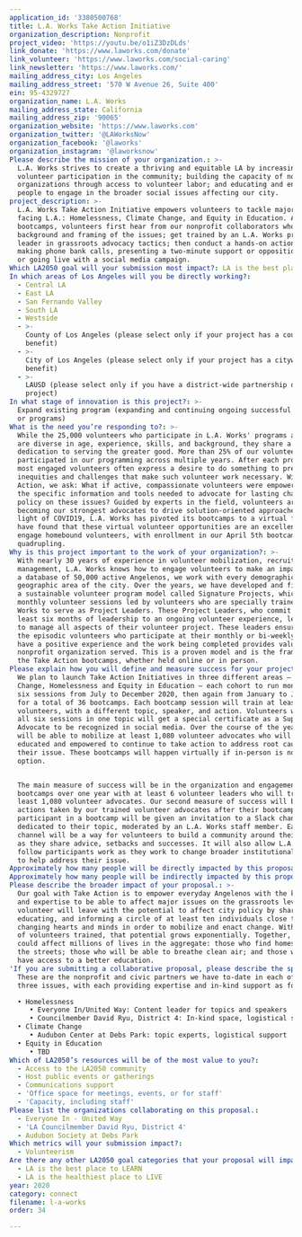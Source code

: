 ```yaml
---
application_id: '3380500768'
title: L.A. Works Take Action Initiative
organization_description: Nonprofit
project_video: 'https://youtu.be/o1iZ3DzDLds'
link_donate: 'https://www.laworks.com/donate'
link_volunteer: 'https://www.laworks.com/social-caring'
link_newsletter: 'https://www.laworks.com/'
mailing_address_city: Los Angeles
mailing_address_street: '570 W Avenue 26, Suite 400'
ein: 95-4329727
organization_name: L.A. Works
mailing_address_state: California
mailing_address_zip: '90065'
organization_website: 'https://www.laworks.com'
organization_twitter: '@LAWorksNow'
organization_facebook: '@laworks'
organization_instagram: '@laworksnow'
Please describe the mission of your organization.: >-
  L.A. Works strives to create a thriving and equitable LA by increasing
  volunteer participation in the community; building the capacity of nonprofit
  organizations through access to volunteer labor; and educating and encouraging
  people to engage in the broader social issues affecting our city.
project_description: >-
  L.A. Works Take Action Initiative empowers volunteers to tackle major issues
  facing L.A.: Homelessness, Climate Change, and Equity in Education. At monthly
  bootcamps, volunteers first hear from our nonprofit collaborators who provide
  background and framing of the issues; get trained by an L.A. Works project
  leader in grassroots advocacy tactics; then conduct a hands-on action like
  making phone bank calls, presenting a two-minute support or opposition speech,
  or going live with a social media campaign.
Which LA2050 goal will your submission most impact?: LA is the best place to CONNECT
In which areas of Los Angeles will you be directly working?:
  - Central LA
  - East LA
  - San Fernando Valley
  - South LA
  - Westside
  - >-
    County of Los Angeles (please select only if your project has a countywide
    benefit)
  - >-
    City of Los Angeles (please select only if your project has a citywide
    benefit)
  - >-
    LAUSD (please select only if you have a district-wide partnership or
    project)
In what stage of innovation is this project?: >-
  Expand existing program (expanding and continuing ongoing successful projects
  or programs)
What is the need you’re responding to?: >-
  While the 25,000 volunteers who participate in L.A. Works' programs annually
  are diverse in age, experience, skills, and background, they share a
  dedication to serving the greater good. More than 25% of our volunteers have
  participated in our programming across multiple years. After each project, the
  most engaged volunteers often express a desire to do something to prevent the
  inequities and challenges that make such volunteer work necessary. With Take
  Action, we ask: What if active, compassionate volunteers were empowered with
  the specific information and tools needed to advocate for lasting changes in
  policy on these issues? Guided by experts in the field, volunteers are
  becoming our strongest advocates to drive solution-oriented approaches. In
  light of COVID19, L.A. Works has pivoted its bootcamps to a virtual format. We
  have found that these virtual volunteer opportunities are an excellent way to
  engage homebound volunteers, with enrollment in our April 5th bootcamp
  quadrupling.
Why is this project important to the work of your organization?: >-
  With nearly 30 years of experience in volunteer mobilization, recruitment, and
  management, L.A. Works knows how to engage volunteers to make an impact. With
  a database of 50,000 active Angelenos, we work with every demographic in every
  geographic area of the city. Over the years, we have developed and fine-tuned
  a sustainable volunteer program model called Signature Projects, which are
  monthly volunteer sessions led by volunteers who are specially trained by L.A.
  Works to serve as Project Leaders. These Project Leaders, who commit to at
  least six months of leadership to an ongoing volunteer experience, learn how
  to manage all aspects of their volunteer project. These leaders ensure that
  the episodic volunteers who participate at their monthly or bi-weekly projects
  have a positive experience and the work being completed provides value to the
  nonprofit organization served. This is a proven model and is the framework for
  the Take Action bootcamps, whether held online or in person.
Please explain how you will define and measure success for your project.: >-
  We plan to launch Take Action Initiatives in three different areas – Climate
  Change, Homelessness and Equity in Education – each cohort to run monthly for
  six sessions from July to December 2020, then again from January to June 2021,
  for a total of 36 bootcamps. Each bootcamp session will train at least 30
  volunteers, with a different topic, speaker, and action. Volunteers who attend
  all six sessions in one topic will get a special certificate as a Super
  Advocate to be recognized in social media. Over the course of the year, we
  will be able to mobilize at least 1,080 volunteer advocates who will be
  educated and empowered to continue to take action to address root causes of
  their issue. These bootcamps will happen virtually if in-person is not an
  option.


  The main measure of success will be in the organization and engagement of 36
  bootcamps over one year with at least 6 volunteer leaders who will train at
  least 1,080 volunteer advocates. Our second measure of success will be the
  actions taken by our trained volunteer advocates after their bootcamps. Each
  participant in a bootcamp will be given an invitation to a Slack channel
  dedicated to their topic, moderated by an L.A. Works staff member. Each Slack
  channel will be a way for volunteers to build a community around their topic
  as they share advice, setbacks and successes. It will also allow L.A. Works to
  follow participants work as they work to change broader institutional systems
  to help address their issue.
Approximately how many people will be directly impacted by this proposal?: '1080'
Approximately how many people will be indirectly impacted by this proposal?: '10800'
Please describe the broader impact of your proposal.: >-
  Our goal with Take Action is to empower everyday Angelenos with the knowledge
  and expertise to be able to affect major issues on the grassroots level. Each
  volunteer will leave with the potential to affect city policy by sharing,
  educating, and informing a circle of at least ten individuals close to them,
  changing hearts and minds in order to mobilize and enact change. With hundreds
  of volunteers trained, that potential grows exponentially. Together, they
  could affect millions of lives in the aggregate: those who find homes off of
  the streets; those who will be able to breathe clean air; and those who will
  have access to a better education. 
'If you are submitting a collaborative proposal, please describe the specific role of partner organizations in the project.': >-
  These are the nonprofit and civic partners we have to-date in each of our
  three issues, with each providing expertise and in-kind support as follows:

  • Homelessness
     • Everyone In/United Way: Content leader for topics and speakers
     • Councilmember David Ryu, District 4: In-kind space, logistical support, city awards
  • Climate Change
     • Audubon Center at Debs Park: topic experts, logistical support
  • Equity in Education
     • TBD
Which of LA2050’s resources will be of the most value to you?:
  - Access to the LA2050 community
  - Host public events or gatherings
  - Communications support
  - 'Office space for meetings, events, or for staff'
  - 'Capacity, including staff'
Please list the organizations collaborating on this proposal.:
  - Everyone In - United Way
  - 'LA Councilmember David Ryu, District 4'
  - Audubon Society at Debs Park
Which metrics will your submission impact?:
  - Volunteerism
Are there any other LA2050 goal categories that your proposal will impact?:
  - LA is the best place to LEARN
  - LA is the healthiest place to LIVE
year: 2020
category: connect
filename: l-a-works
order: 34

---
```

